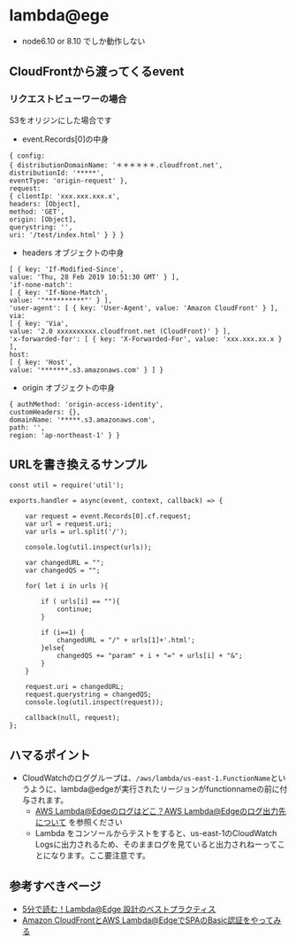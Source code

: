 # lambda@ege
- node6.10 or 8.10 でしか動作しない
## CloudFrontから渡ってくるevent
### リクエストビューワーの場合
S3をオリジンにした場合です
- event.Records[0]の中身
```
{ config: 
{ distributionDomainName: '＊＊＊＊＊＊.cloudfront.net',
distributionId: '*****',
eventType: 'origin-request' },
request: 
{ clientIp: 'xxx.xxx.xxx.x',
headers: [Object],
method: 'GET',
origin: [Object],
querystring: '',
uri: '/test/index.html' } } }
```
- headers オブジェクトの中身
```
[ { key: 'If-Modified-Since',
value: 'Thu, 28 Feb 2019 10:51:30 GMT' } ],
'if-none-match': 
[ { key: 'If-None-Match',
value: '"**********"' } ],
'user-agent': [ { key: 'User-Agent', value: 'Amazon CloudFront' } ],
via: 
[ { key: 'Via',
value: '2.0 xxxxxxxxxx.cloudfront.net (CloudFront)' } ],
'x-forwarded-for': [ { key: 'X-Forwarded-For', value: 'xxx.xxx.xx.x } ],
host: 
[ { key: 'Host',
value: '*******.s3.amazonaws.com' } ] }
```
- origin オブジェクトの中身
```
{ authMethod: 'origin-access-identity',
customHeaders: {},
domainName: '*****.s3.amazonaws.com',
path: '',
region: 'ap-northeast-1' } }
```
## URLを書き換えるサンプル
```
const util = require('util');

exports.handler = async(event, context, callback) => {
    
    var request = event.Records[0].cf.request;
    var url = request.uri;
    var urls = url.split('/');
    
    console.log(util.inspect(urls));
    
    var changedURL = "";
    var changedQS = "";
    
    for( let i in urls ){
        
        if ( urls[i] == ""){
            continue;
        }
        
        if (i==1) {
            changedURL = "/" + urls[1]+'.html';
        }else{
            changedQS += "param" + i + "=" + urls[i] + "&";
        } 
    }
    
    request.uri = changedURL;
    request.querystring = changedQS;
    console.log(util.inspect(request));
    
    callback(null, request);
};
```
## ハマるポイント
- CloudWatchのロググループは、`/aws/lambda/us-east-1.FunctionName`というように、lambda@edgeが実行されたリージョンがfunctionnameの前に付与されます。
  - [AWS Lambda@Edgeのログはどこ？AWS Lambda@Edgeのログ出力先について](https://dev.classmethod.jp/cloud/aws/where-is-the-lambda-edge-log/) を参照ください
  - Lambda をコンソールからテストをすると、us-east-1のCloudWatch Logsに出力されるため、そのままログを見ていると出力されねーってことになります。ここ要注意です。
## 参考すべきページ
- [5分で読む！Lambda@Edge 設計のベストプラクティス](https://dev.classmethod.jp/cloud/aws/lambda-edge-design-best-practices/)
- [Amazon CloudFrontとAWS Lambda@EdgeでSPAのBasic認証をやってみる](https://dev.classmethod.jp/cloud/aws/cloudfront-lambdaedge-basic-spa/)